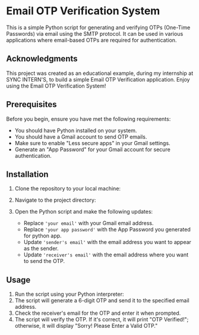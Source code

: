 # Email OTP Verification System

This is a simple Python script for generating and verifying OTPs (One-Time Passwords) via email using the SMTP protocol. It can be used in various applications where email-based OTPs are required for authentication.

## Acknowledgments
This project was created as an educational example, during my internship at SYNC INTERN'S, to build a simple Email OTP Verification application.
Enjoy using the Email OTP Verification System!

## Prerequisites

Before you begin, ensure you have met the following requirements:

- You should have Python installed on your system.
- You should have a Gmail account to send OTP emails.
- Make sure to enable "Less secure apps" in your Gmail settings.
- Generate an "App Password" for your Gmail account for secure authentication.

## Installation

1. Clone the repository to your local machine:
2. Navigate to the project directory:
3. Open the Python script and make the following updates:

   - Replace `'your email'` with your Gmail email address.
   - Replace `'your app password'` with the App Password you generated for python app.
   - Update `'sender's email'` with the email address you want to appear as the sender.
   - Update `'receiver's email'` with the email address where you want to send the OTP.

## Usage

1. Run the script using your Python interpreter:
2. The script will generate a 6-digit OTP and send it to the specified email address.
3. Check the receiver's email for the OTP and enter it when prompted.
4. The script will verify the OTP. If it's correct, it will print "OTP Verified!"; otherwise, it will display "Sorry! Please Enter a Valid OTP."
